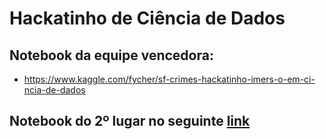 # Hackatinho de Ciência de Dados

## Notebook da equipe vencedora:
- https://www.kaggle.com/fycher/sf-crimes-hackatinho-imers-o-em-ci-ncia-de-dados

## Notebook do 2º lugar no seguinte [link](https://github.com/InsightLab/imersao-ciencia-de-dados/blob/master/2019/Hackatinho/Hackatinho%20-%20Felipe%2C%20Levi%20e%20Saulo.ipynb)



